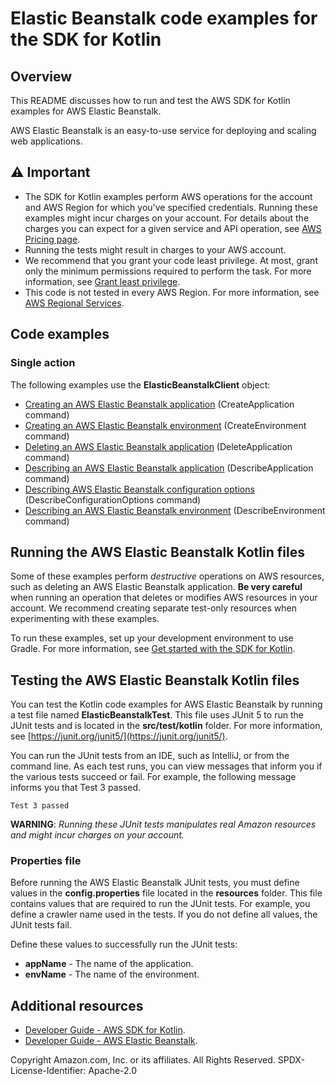 # Elastic Beanstalk code examples for the SDK for Kotlin

## Overview
This README discusses how to run and test the AWS SDK for Kotlin examples for AWS Elastic Beanstalk.

AWS Elastic Beanstalk is an easy-to-use service for deploying and scaling web applications.

## ⚠️ Important
* The SDK for Kotlin examples perform AWS operations for the account and AWS Region for which you've specified credentials. Running these examples might incur charges on your account. For details about the charges you can expect for a given service and API operation, see [AWS Pricing page](https://aws.amazon.com/pricing/).
* Running the tests might result in charges to your AWS account.
*  We recommend that you grant your code least privilege. At most, grant only the minimum permissions required to perform the task. For more information, see [Grant least privilege](https://docs.aws.amazon.com/IAM/latest/UserGuide/best-practices.html#grant-least-privilege). 
* This code is not tested in every AWS Region. For more information, see [AWS Regional Services](https://aws.amazon.com/about-aws/global-infrastructure/regional-product-services).

## Code examples

### Single action

The following examples use the **ElasticBeanstalkClient** object:

- [Creating an AWS Elastic Beanstalk application](https://github.com/awsdocs/aws-doc-sdk-examples/blob/main/kotlin/services/elasticbeanstalk/src/main/kotlin/com/aws/example/CreateApplication.kt) (CreateApplication command)
- [Creating an AWS Elastic Beanstalk environment](https://github.com/awsdocs/aws-doc-sdk-examples/blob/main/kotlin/services/elasticbeanstalk/src/main/kotlin/com/aws/example/CreateEnvironment.kt) (CreateEnvironment command)
- [Deleting an AWS Elastic Beanstalk application](https://github.com/awsdocs/aws-doc-sdk-examples/blob/main/kotlin/services/glue/src/main/kotlin/com/aws/example/DeleteApplication.kt) (DeleteApplication command)
- [Describing an AWS Elastic Beanstalk application](https://github.com/awsdocs/aws-doc-sdk-examples/blob/main/kotlin/services/glue/src/main/kotlin/com/aws/example/DescribeApplication.kt) (DescribeApplication command)
- [Describing AWS Elastic Beanstalk configuration options](https://github.com/awsdocs/aws-doc-sdk-examples/blob/main/kotlin/services/glue/src/main/kotlin/com/aws/example/DescribeConfigurationOptions.kt) (DescribeConfigurationOptions command)
- [Describing an AWS Elastic Beanstalk environment](https://github.com/awsdocs/aws-doc-sdk-examples/blob/main/kotlin/services/glue/src/main/kotlin/com/aws/example/DescribeEnvironment.kt) (DescribeEnvironment command)


## Running the AWS Elastic Beanstalk Kotlin files

Some of these examples perform *destructive* operations on AWS resources, such as deleting an AWS Elastic Beanstalk application. **Be very careful** when running an operation that deletes or modifies AWS resources in your account. We recommend creating separate test-only resources when experimenting with these examples.

To run these examples, set up your development environment to use Gradle. For more information, 
see [Get started with the SDK for Kotlin](https://docs.aws.amazon.com/sdk-for-kotlin/latest/developer-guide/get-started.html). 


 ## Testing the AWS Elastic Beanstalk Kotlin files

You can test the Kotlin code examples for AWS Elastic Beanstalk by running a test file named **ElasticBeanstalkTest**. This file uses JUnit 5 to run the JUnit tests and is located in the **src/test/kotlin** folder. For more information, see [https://junit.org/junit5/](https://junit.org/junit5/).

You can run the JUnit tests from an IDE, such as IntelliJ, or from the command line. As each test runs, you can view messages that inform you if the various tests succeed or fail. For example, the following message informs you that Test 3 passed.

	Test 3 passed

**WARNING**: _Running these JUnit tests manipulates real Amazon resources and might incur charges on your account._

 ### Properties file
Before running the AWS Elastic Beanstalk JUnit tests, you must define values in the **config.properties** file located in the **resources** folder. This file contains values that are required to run the JUnit tests. For example, you define a crawler name used in the tests. If you do not define all values, the JUnit tests fail.

Define these values to successfully run the JUnit tests:

- **appName** - The name of the application.   
- **envName** - The name of the environment. 

## Additional resources
* [Developer Guide - AWS SDK for Kotlin](https://docs.aws.amazon.com/sdk-for-kotlin/latest/developer-guide/get-started.html).
* [Developer Guide - AWS Elastic Beanstalk](https://docs.aws.amazon.com/elasticbeanstalk/latest/dg/Welcome.html).

Copyright Amazon.com, Inc. or its affiliates. All Rights Reserved. SPDX-License-Identifier: Apache-2.0
